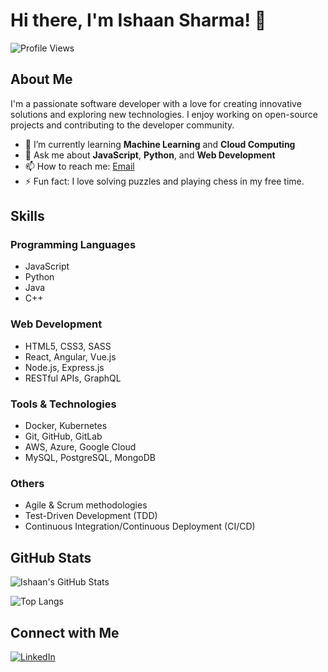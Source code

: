 # Hi there, I'm Ishaan Sharma! 👋

![Profile Views](https://komarev.com/ghpvc/?username=ishaansharma25)

## About Me

I'm a passionate software developer with a love for creating innovative solutions and exploring new technologies. I enjoy working on open-source projects and contributing to the developer community.

- 🌱 I’m currently learning **Machine Learning** and **Cloud Computing**
- 💬 Ask me about **JavaScript**, **Python**, and **Web Development**
- 📫 How to reach me: [Email](mailto:ishaansharma25@example.com)
- ⚡ Fun fact: I love solving puzzles and playing chess in my free time.

## Skills

### Programming Languages
- JavaScript
- Python
- Java
- C++

### Web Development
- HTML5, CSS3, SASS
- React, Angular, Vue.js
- Node.js, Express.js
- RESTful APIs, GraphQL

### Tools & Technologies
- Docker, Kubernetes
- Git, GitHub, GitLab
- AWS, Azure, Google Cloud
- MySQL, PostgreSQL, MongoDB

### Others
- Agile & Scrum methodologies
- Test-Driven Development (TDD)
- Continuous Integration/Continuous Deployment (CI/CD)

## GitHub Stats

![Ishaan's GitHub Stats](https://github-readme-stats.vercel.app/api?username=ishaansharma25&show_icons=true&theme=radical)

![Top Langs](https://github-readme-stats.vercel.app/api/top-langs/?username=ishaansharma25&layout=compact&theme=radical)

## Connect with Me

[![LinkedIn](https://img.shields.io/badge/LinkedIn-blue?style=flat&logo=linkedin)](https://www.linkedin.com/in/ishaansharma25)
